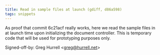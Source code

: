 ```yaml
---
title: Read in sample files at launch (gdiff, d86a598)
tags: snippets
---
```


As proof that commit 6c21acf really works, here we read the sample files in at launch time upon initializing the document controller. This is temporary code that will be used for prototyping purposes only.

Signed-off-by: Greg Hurrell &lt;greg@hurrell.net&gt;
